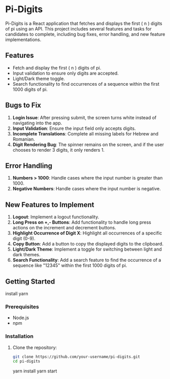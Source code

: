 # Pi-Digits

Pi-Digits is a React application that fetches and displays the first \( n \) digits of pi using an API. This project includes several features and tasks for candidates to complete, including bug fixes, error handling, and new feature implementations.

## Features

- Fetch and display the first \( n \) digits of pi.
- Input validation to ensure only digits are accepted.
- Light/Dark theme toggle.
- Search functionality to find occurrences of a sequence within the first 1000 digits of pi.

## Bugs to Fix

1. **Login Issue**: After pressing submit, the screen turns white instead of navigating into the app.
2. **Input Validation**: Ensure the input field only accepts digits.
3. **Incomplete Translations**: Complete all missing labels for Hebrew and Romanian.
4. **Digit Rendering Bug**: The spinner remains on the screen, and if the user chooses to render 3 digits, it only renders 1.

## Error Handling

1. **Numbers > 1000**: Handle cases where the input number is greater than 1000.
2. **Negative Numbers**: Handle cases where the input number is negative.

## New Features to Implement

1. **Logout**: Implement a logout functionality.
2. **Long Press on +,- Buttons**: Add functionality to handle long press actions on the increment and decrement buttons.
3. **Highlight Occurrence of Digit X**: Highlight all occurrences of a specific digit (0-9).
4. **Copy Button**: Add a button to copy the displayed digits to the clipboard.
5. **Light/Dark Theme**: Implement a toggle for switching between light and dark themes.
6. **Search Functionality**: Add a search feature to find the occurrence of a sequence like "12345" within the first 1000 digits of pi.

## Getting Started

install yarn

### Prerequisites

- Node.js
- npm

### Installation

1. Clone the repository:
   ```bash
   git clone https://github.com/your-username/pi-digits.git
   cd pi-digits
   ```
   yarn install
   yarn start
